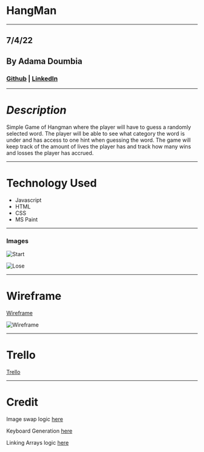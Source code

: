 # **HangMan**

---

## 7/4/22

## By Adama Doumbia

### [Github](https://github.com/apd5392/) | [LinkedIn](https://www.linkedin.com/in/adama-doumbia-417447a3)

---

# **_Description_**

Simple Game of Hangman where the player will have to guess a randomly selected word. The player will be able to see what category the word is under and has access to one hint when guessing the word. The game will keep track of the amount of lives the player has and track how many wins and losses the player has accrued.

---

# **Technology Used**

- Javascript
- HTML
- CSS
- MS Paint

---
### Images

![Start](https://i.imgur.com/fI8PsBy.png)

![Lose](https://i.imgur.com/omodPtU.png)

---

# **Wireframe**

[Wireframe](https://www.figma.com/file/KOrnMSYnWTmdMJLmTtRGqM/Hang-Man-Project?node-id=0%3A1)

![Wireframe](https://i.imgur.com/5zm2OBI.png)

---

# **Trello**

[Trello](https://trello.com/invite/b/IALlGxlW/9f67328e5e810b92933e81ce747d70e3/hangman-game-project)

---

# Credit

Image swap logic [here](https://www.youtube.com/watch?v=DoVG1q71ZOU)

Keyboard Generation [here](https://www.youtube.com/watch?v=UsSBmCmiKmI)

Linking Arrays logic [here](https://www.youtube.com/watch?v=85FamWPXy4c&t=33s)
